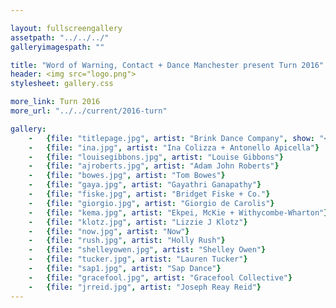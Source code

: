 ```yaml
---

layout: fullscreengallery
assetpath: "../../../"
galleryimagespath: ""

title: "Word of Warning, Contact + Dance Manchester present Turn 2016"
header: <img src="logo.png">
stylesheet: gallery.css

more_link: Turn 2016
more_url: "../../current/2016-turn"

gallery:
    -   {file: "titlepage.jpg", artist: "Brink Dance Company", show: "<small>All images copyright &copy;2016 Word of Warning</small>"}
    -   {file: "ina.jpg", artist: "Ina Colizza + Antonello Apicella"}
    -   {file: "louisegibbons.jpg", artist: "Louise Gibbons"}
    -   {file: "ajroberts.jpg", artist: "Adam John Roberts"}
    -   {file: "bowes.jpg", artist: "Tom Bowes"}
    -   {file: "gaya.jpg", artist: "Gayathri Ganapathy"}
    -   {file: "fiske.jpg", artist: "Bridget Fiske + Co."}
    -   {file: "giorgio.jpg", artist: "Giorgio de Carolis"}
    -   {file: "kema.jpg", artist: "Ekpei, McKie + Withycombe-Wharton"}
    -   {file: "klotz.jpg", artist: "Lizzie J Klotz"}
    -   {file: "now.jpg", artist: "Now"}
    -   {file: "rush.jpg", artist: "Holly Rush"}
    -   {file: "shelleyowen.jpg", artist: "Shelley Owen"}
    -   {file: "tucker.jpg", artist: "Lauren Tucker"}
    -   {file: "sap1.jpg", artist: "Sap Dance"}
    -   {file: "gracefool.jpg", artist: "Gracefool Collective"}
    -   {file: "jrreid.jpg", artist: "Joseph Reay Reid"}
---
```

